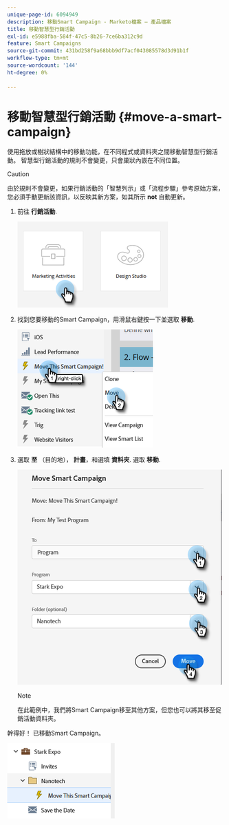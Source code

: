 ```yaml
---
unique-page-id: 6094949
description: 移動Smart Campaign - Marketo檔案 — 產品檔案
title: 移動智慧型行銷活動
exl-id: e5988fba-584f-47c5-8b26-7ce6ba312c9d
feature: Smart Campaigns
source-git-commit: 431bd258f9a68bbb9df7acf043085578d3d91b1f
workflow-type: tm+mt
source-wordcount: '144'
ht-degree: 0%

---
```


# 移動智慧型行銷活動 {#move-a-smart-campaign}

使用拖放或樹狀結構中的移動功能，在不同程式或資料夾之間移動智慧型行銷活動。 智慧型行銷活動的規則不會變更，只會巢狀內嵌在不同位置。

>[!CAUTION]
>
>由於規則不會變更，如果行銷活動的「智慧列示」或「流程步驟」參考原始方案，您必須手動更新該資訊，以反映其新方案，如其所示 **not** 自動更新。

1. 前往 **行銷活動**.

   ![](assets/move-a-smart-campaign-1.png)

1. 找到您要移動的Smart Campaign，用滑鼠右鍵按一下並選取 **移動**.

   ![](assets/move-a-smart-campaign-2.png)

1. 選取 **至** （目的地）， **計畫**，和選填 **資料夾**. 選取 **移動**.

   ![](assets/move-a-smart-campaign-3.png)

   >[!NOTE]
   >
   >在此範例中，我們將Smart Campaign移至其他方案，但您也可以將其移至促銷活動資料夾。

幹得好！ 已移動Smart Campaign。

![](assets/move-a-smart-campaign-4.png)
